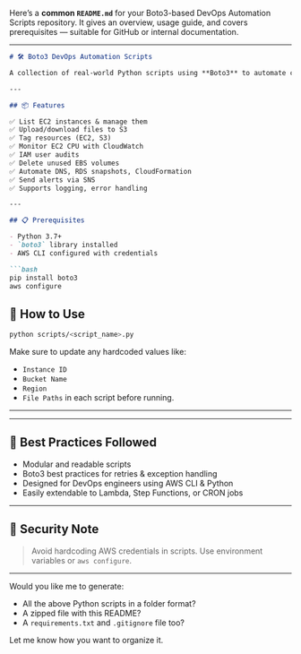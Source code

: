 Here’s a **common `README.md`** for your Boto3-based DevOps Automation Scripts repository. It gives an overview, usage guide, and covers prerequisites — suitable for GitHub or internal documentation.

---

````markdown
# 🛠️ Boto3 DevOps Automation Scripts

A collection of real-world Python scripts using **Boto3** to automate common **AWS DevOps tasks**, organized from **basic to advanced**.

---

## 📦 Features

✅ List EC2 instances & manage them  
✅ Upload/download files to S3  
✅ Tag resources (EC2, S3)  
✅ Monitor EC2 CPU with CloudWatch  
✅ IAM user audits  
✅ Delete unused EBS volumes  
✅ Automate DNS, RDS snapshots, CloudFormation  
✅ Send alerts via SNS  
✅ Supports logging, error handling

---

## 📋 Prerequisites

- Python 3.7+
- `boto3` library installed
- AWS CLI configured with credentials

```bash
pip install boto3
aws configure
````


## 🔄 How to Use

```bash
python scripts/<script_name>.py
```

Make sure to update any hardcoded values like:

* `Instance ID`
* `Bucket Name`
* `Region`
* `File Paths`
  in each script before running.

---

---

## 📌 Best Practices Followed

* Modular and readable scripts
* Boto3 best practices for retries & exception handling
* Designed for DevOps engineers using AWS CLI & Python
* Easily extendable to Lambda, Step Functions, or CRON jobs

---

## 🔐 Security Note

> Avoid hardcoding AWS credentials in scripts. Use environment variables or `aws configure`.

---

Would you like me to generate:
- All the above Python scripts in a folder format?
- A zipped file with this README?
- A `requirements.txt` and `.gitignore` file too?

Let me know how you want to organize it.
```
